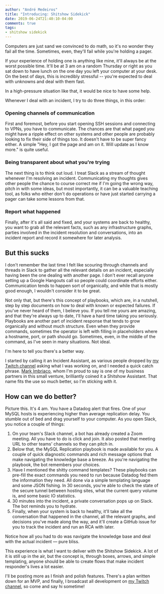```yaml
---
author: "André Medeiros"
title: "Introducing: Shitshow Sidekick"
date: 2019-06-24T21:40:10-04:00
comments: true
tags:
- shitshow sidekick
---
```


Computers are just sand we convinced to do math, so it's no wonder they fail all the time. Sometimes, even, they'll fail while you're holding a pager.

If your experience of holding one is anything like mine, it'll always be at the worst possible time. It'll be at 3 am on a random Thursday or right as you sat down to have lunch on the one day you left your computer at your desk. On the best of days, this is incredibly stressful -- you're expected to deal with unknowns and deal with them fast.

In a high-pressure situation like that, it would be nice to have some help.

Whenever I deal with an incident, I try to do three things, in this order:

### Opening channels of communication
First and foremost, before you start opening SSH sessions and connecting to VPNs, you have to communicate. The chances are that what paged you might have a ripple effect on other systems and other people are probably looking to fix their side of things too. It doesn't have to be super fancy either. A simple "Hey, I got the page and am on it. Will update as I know more." is quite useful.

### Being transparent about what you're trying
The next thing is to think out loud. I treat Slack as a stream of thought whenever I'm resolving an incident. Communicating my thoughts gives other people the chance to course correct me if I'm going the wrong way, pitch in with some ideas, but most importantly, it can be a valuable teaching tool, as folks who either don't do operations or have just started carrying a pager can take some lessons from that.

### Report what happened
Finally, after it's all said and fixed, and your systems are back to healthy, you want to grab all the relevant facts, such as any infrastructure graphs, parties involved in the incident resolution and conversations, into an incident report and record it somewhere for later analysis.

## But this sucks
I don't remember the last time I felt like scouring through channels and threads in Slack to gather all the relevant details on an incident, especially having been the one dealing with another page. I don't ever recall anyone setting up a Google Hangouts call so people could coordinate efforts either. Communication tends to happen sort of organically, and while that is mostly good enough, I wouldn't consider it to be great.

Not only that, but there's this concept of playbooks, which are, in a nutshell,  step by step documents on how to deal with known or expected failures. If you've never heard of them, I believe you. If you tell me yours are amazing, and that they're always up to date, I'll have a hard time taking you seriously. Playbooks are another part of incident response that tends to grow organically and without much structure. Even when they provide commands, sometimes the operator is left with filling in placeholders where a hostname, port, or path should go. Sometimes, even, in the middle of the command, as I've seen in many situations. Not ideal.

I'm here to tell you there's a better way.

I started by calling it an Incident Assistant, as various people dropped by [my Twitch channel](https://twitch.tv/superdealloc) asking what I was working on, and I needed a quick catch phrase. [Mark Imbriaco](https://twitter.com/markimbriaco), whom I'm proud to say is one of my business partners in this small venture, brilliantly coined it a Shitshow Assistant. That name fits the use so much better, so I'm sticking with it.

## How can we do better?
Picture this. It's 4 am. You have a Datadog alert that fires. One of your MySQL hosts is experiencing higher than average replication delay. You stumble out of bed and drag yourself to your computer. As you open Slack, you notice a couple of things:

1. On your team's Slack channel, a bot has already created a Zoom meeting. All you have to do is click and join. It also posted that meeting URL to other teams' channels so they can pitch in.
2. Below that, the MySQL Replication playbook is made available for you. A couple of quick diagnostic commands and rich message options that make navigating the knowledge base a breeze. As you're navigating the playbook, the bot remembers your choices.
3. Have I mentioned the shitty command templates? These playbooks can pre-fill the exact commands you need to run because Datadog fed them the information they need. All done via a simple templating language and some JSON fishing. In 30 seconds, you're able to check the state of the secure tunnel between hosting sites, what the current query volume is, and some basic IO statistics.
4. 30 minutes into the incident, a private conversation pops up on Slack. The bot reminds you to hydrate.
5. Finally, when your system is back to healthy, it'll take all the conversation that happened in the channel, all the relevant graphs, and decisions you've made along the way, and it'll create a GitHub issue for you to track the incident and run an RCA with later.

Notice how all you had to do was navigate the knowledge base and deal with the actual incident — pure bliss.

This experience is what I want to deliver with the Shitshow Sidekick. A lot of it is still up in the air, but the concept is, through boxes, arrows, and simple templating, anyone should be able to create flows that make incident responder's lives a lot easier.

I'll be posting more as I finish and polish features. There's a plan written down for an MVP, and finally, I broadcast all development on [my Twitch channel](https://twitch.tv/superdealloc), so come and say hi sometime!
